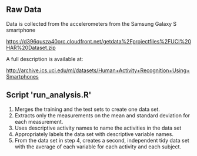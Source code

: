 ## Raw Data

Data is collected from the accelerometers from the Samsung Galaxy S smartphone

  https://d396qusza40orc.cloudfront.net/getdata%2Fprojectfiles%2FUCI%20HAR%20Dataset.zip 

A full description is available at:

  http://archive.ics.uci.edu/ml/datasets/Human+Activity+Recognition+Using+Smartphones  
  
## Script 'run_analysis.R'

1. Merges the training and the test sets to create one data set.
2. Extracts only the measurements on the mean and standard deviation for each measurement. 
3. Uses descriptive activity names to name the activities in the data set
4. Appropriately labels the data set with descriptive variable names. 
5. From the data set in step 4, creates a second, independent tidy data set with the average of each variable for each activity and each subject.


